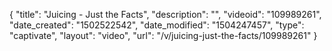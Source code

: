 {
    "title": "Juicing - Just the Facts",
    "description": "",
    "videoid": "109989261",
    "date_created": "1502522542",
    "date_modified": "1504247457",
    "type": "captivate",
    "layout": "video",
    "url": "\/v\/juicing-just-the-facts\/109989261"
}